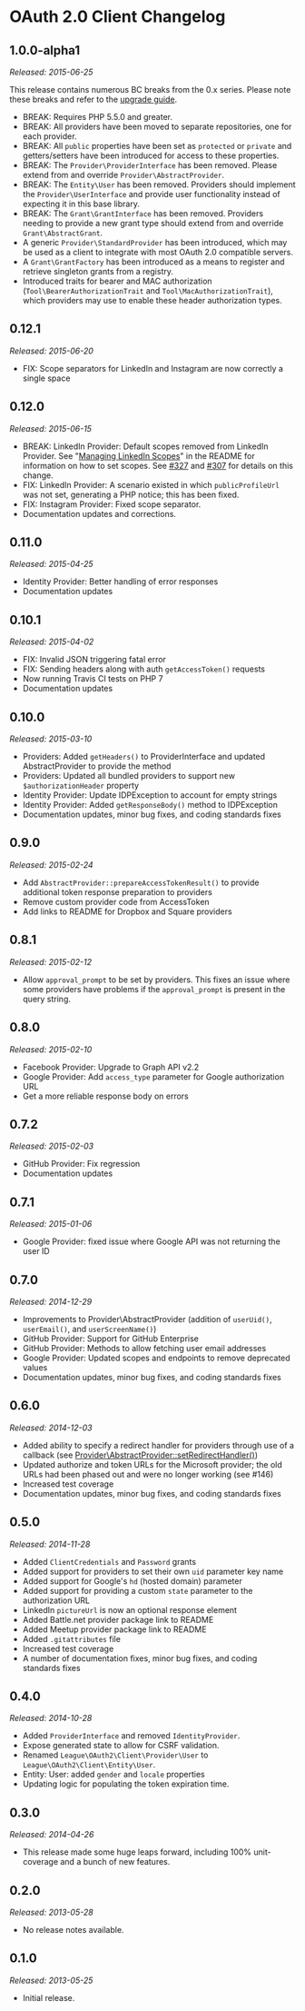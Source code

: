 # OAuth 2.0 Client Changelog

## 1.0.0-alpha1

_Released: 2015-06-25_

This release contains numerous BC breaks from the 0.x series. Please note these breaks and refer to the [upgrade guide](GUIDE-UPGRADING.md).

* BREAK: Requires PHP 5.5.0 and greater.
* BREAK: All providers have been moved to separate repositories, one for each provider.
* BREAK: All `public` properties have been set as `protected` or `private` and getters/setters have been introduced for access to these properties.
* BREAK: The `Provider\ProviderInterface` has been removed. Please extend from and override `Provider\AbstractProvider`.
* BREAK: The `Entity\User` has been removed. Providers should implement the `Provider\UserInterface` and provide user functionality instead of expecting it in this base library.
* BREAK: The `Grant\GrantInterface` has been removed. Providers needing to provide a new grant type should extend from and override `Grant\AbstractGrant`.
* A generic `Provider\StandardProvider` has been introduced, which may be used as a client to integrate with most OAuth 2.0 compatible servers.
* A `Grant\GrantFactory` has been introduced as a means to register and retrieve singleton grants from a registry.
* Introduced traits for bearer and MAC authorization (`Tool\BearerAuthorizationTrait` and `Tool\MacAuthorizationTrait`), which providers may use to enable these header authorization types.

## 0.12.1

_Released: 2015-06-20_

* FIX: Scope separators for LinkedIn and Instagram are now correctly a single space

## 0.12.0

_Released: 2015-06-15_

* BREAK: LinkedIn Provider: Default scopes removed from LinkedIn Provider. See "[Managing LinkedIn Scopes](https://github.com/thephpleague/oauth2-client/blob/9cea9864c2e89bce1b922d1e37ba5378b3b0b264/README.md#managing-linkedin-scopes)" in the README for information on how to set scopes. See [#327](https://github.com/thephpleague/oauth2-client/pull/327) and [#307](https://github.com/thephpleague/oauth2-client/pull/307) for details on this change.
* FIX: LinkedIn Provider: A scenario existed in which `publicProfileUrl` was not set, generating a PHP notice; this has been fixed.
* FIX: Instagram Provider: Fixed scope separator.
* Documentation updates and corrections.


## 0.11.0

_Released: 2015-04-25_

* Identity Provider: Better handling of error responses
* Documentation updates


## 0.10.1

_Released: 2015-04-02_

* FIX: Invalid JSON triggering fatal error
* FIX: Sending headers along with auth `getAccessToken()` requests
* Now running Travis CI tests on PHP 7
* Documentation updates


## 0.10.0

_Released: 2015-03-10_

* Providers: Added `getHeaders()` to ProviderInterface and updated AbstractProvider to provide the method
* Providers: Updated all bundled providers to support new `$authorizationHeader` property
* Identity Provider: Update IDPException to account for empty strings
* Identity Provider: Added `getResponseBody()` method to IDPException
* Documentation updates, minor bug fixes, and coding standards fixes


## 0.9.0

_Released: 2015-02-24_

* Add `AbstractProvider::prepareAccessTokenResult()` to provide additional token response preparation to providers
* Remove custom provider code from AccessToken
* Add links to README for Dropbox and Square providers


## 0.8.1

_Released: 2015-02-12_

* Allow `approval_prompt` to be set by providers. This fixes an issue where some providers have problems if the `approval_prompt` is present in the query string.


## 0.8.0

_Released: 2015-02-10_

* Facebook Provider: Upgrade to Graph API v2.2
* Google Provider: Add `access_type` parameter for Google authorization URL
* Get a more reliable response body on errors


## 0.7.2

_Released: 2015-02-03_

* GitHub Provider: Fix regression
* Documentation updates


## 0.7.1

_Released: 2015-01-06_

* Google Provider: fixed issue where Google API was not returning the user ID


## 0.7.0

_Released: 2014-12-29_

* Improvements to Provider\AbstractProvider (addition of `userUid()`, `userEmail()`, and `userScreenName()`)
* GitHub Provider: Support for GitHub Enterprise
* GitHub Provider: Methods to allow fetching user email addresses
* Google Provider: Updated scopes and endpoints to remove deprecated values
* Documentation updates, minor bug fixes, and coding standards fixes


## 0.6.0

_Released: 2014-12-03_

* Added ability to specify a redirect handler for providers through use of a callback (see [Provider\AbstractProvider::setRedirectHandler()](https://github.com/thephpleague/oauth2-client/blob/55de45401eaa21f53c0b2414091da6f3b0f3fcb7/src/Provider/AbstractProvider.php#L314-L317))
* Updated authorize and token URLs for the Microsoft provider; the old URLs had been phased out and were no longer working (see #146)
* Increased test coverage
* Documentation updates, minor bug fixes, and coding standards fixes


## 0.5.0

_Released: 2014-11-28_

* Added `ClientCredentials` and `Password` grants
* Added support for providers to set their own `uid` parameter key name
* Added support for Google's `hd` (hosted domain) parameter
* Added support for providing a custom `state` parameter to the authorization URL
* LinkedIn `pictureUrl` is now an optional response element
* Added Battle.net provider package link to README
* Added Meetup provider package link to README
* Added `.gitattributes` file
* Increased test coverage
* A number of documentation fixes, minor bug fixes, and coding standards fixes


## 0.4.0

_Released: 2014-10-28_

* Added  `ProviderInterface` and removed `IdentityProvider`.
* Expose generated state to allow for CSRF validation.
* Renamed `League\OAuth2\Client\Provider\User` to `League\OAuth2\Client\Entity\User`.
* Entity: User: added `gender` and `locale` properties
* Updating logic for populating the token expiration time.


## 0.3.0

_Released: 2014-04-26_

* This release made some huge leaps forward, including 100% unit-coverage and a bunch of new features.


## 0.2.0

_Released: 2013-05-28_

* No release notes available.


## 0.1.0

_Released: 2013-05-25_

* Initial release.

